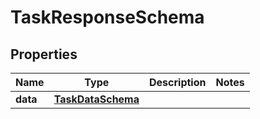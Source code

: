 

# TaskResponseSchema


## Properties

| Name | Type | Description | Notes |
|------------ | ------------- | ------------- | -------------|
|**data** | [**TaskDataSchema**](TaskDataSchema.md) |  |  |



